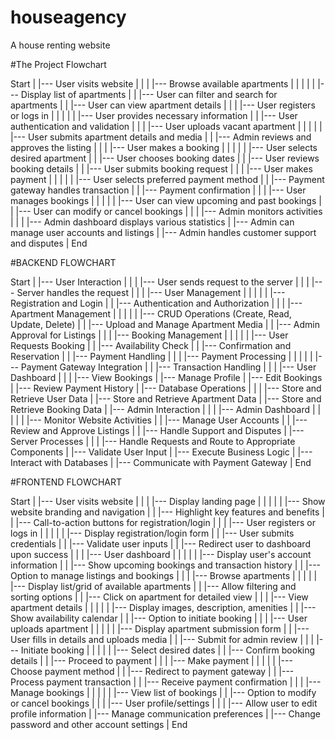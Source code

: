 # houseagency
A house renting website

#The Project Flowchart

Start
|
|--- User visits website
|    |
|    |--- Browse available apartments
|    |    |
|    |    |--- Display list of apartments
|    |    |--- User can filter and search for apartments
|    |    |--- User can view apartment details
|    |
|    |--- User registers or logs in
|    |    |
|    |    |--- User provides necessary information
|    |    |--- User authentication and validation
|    |
|    |--- User uploads vacant apartment
|    |    |
|    |    |--- User submits apartment details and media
|    |    |--- Admin reviews and approves the listing
|    |
|    |--- User makes a booking
|    |    |
|    |    |--- User selects desired apartment
|    |    |--- User chooses booking dates
|    |    |--- User reviews booking details
|    |    |--- User submits booking request
|    |
|    |--- User makes payment
|    |    |
|    |    |--- User selects preferred payment method
|    |    |--- Payment gateway handles transaction
|    |    |--- Payment confirmation
|    |
|    |--- User manages bookings
|    |    |
|    |    |--- User can view upcoming and past bookings
|    |    |--- User can modify or cancel bookings
|    |
|    |--- Admin monitors activities
|         |
|         |--- Admin dashboard displays various statistics
|         |--- Admin can manage user accounts and listings
|         |--- Admin handles customer support and disputes
|
End



#BACKEND FLOWCHART


Start
|
|--- User Interaction
|    |
|    |--- User sends request to the server
|    |
|    |--- Server handles the request
|         |
|         |--- User Management
|         |    |
|         |    |--- Registration and Login
|         |    |--- Authentication and Authorization
|         |
|         |--- Apartment Management
|         |    |
|         |    |--- CRUD Operations (Create, Read, Update, Delete)
|         |    |--- Upload and Manage Apartment Media
|         |    |--- Admin Approval for Listings
|         |
|         |--- Booking Management
|         |    |
|         |    |--- User Requests Booking
|         |    |--- Availability Check
|         |    |--- Confirmation and Reservation
|         |    |--- Payment Handling
|         |
|         |--- Payment Processing
|         |    |
|         |    |--- Payment Gateway Integration
|         |    |--- Transaction Handling
|         |
|         |--- User Dashboard
|              |
|              |--- View Bookings
|              |--- Manage Profile
|              |--- Edit Bookings
|              |--- Review Payment History
|
|--- Database Operations
|    |
|    |--- Store and Retrieve User Data
|    |--- Store and Retrieve Apartment Data
|    |--- Store and Retrieve Booking Data
|
|--- Admin Interaction
|    |
|    |--- Admin Dashboard
|    |    |
|    |    |--- Monitor Website Activities
|    |    |--- Manage User Accounts
|    |    |--- Review and Approve Listings
|    |    |--- Handle Support and Disputes
|
|--- Server Processes
|    |
|    |--- Handle Requests and Route to Appropriate Components
|    |--- Validate User Input
|    |--- Execute Business Logic
|    |--- Interact with Databases
|    |--- Communicate with Payment Gateway
|
End




#FRONTEND FLOWCHART

Start
|
|--- User visits website
|    |
|    |--- Display landing page
|    |    |
|    |    |--- Show website branding and navigation
|    |    |--- Highlight key features and benefits
|    |    |--- Call-to-action buttons for registration/login
|    |
|    |--- User registers or logs in
|    |    |
|    |    |--- Display registration/login form
|    |    |--- User submits credentials
|    |    |--- Validate user inputs
|    |    |--- Redirect user to dashboard upon success
|    |
|    |--- User dashboard
|    |    |
|    |    |--- Display user's account information
|    |    |--- Show upcoming bookings and transaction history
|    |    |--- Option to manage listings and bookings
|    |
|    |--- Browse apartments
|    |    |
|    |    |--- Display list/grid of available apartments
|    |    |--- Allow filtering and sorting options
|    |    |--- Click on apartment for detailed view
|    |
|    |--- View apartment details
|    |    |
|    |    |--- Display images, description, amenities
|    |    |--- Show availability calendar
|    |    |--- Option to initiate booking
|    |
|    |--- User uploads apartment
|    |    |
|    |    |--- Display apartment submission form
|    |    |--- User fills in details and uploads media
|    |    |--- Submit for admin review
|    |
|    |--- Initiate booking
|    |    |
|    |    |--- Select desired dates
|    |    |--- Confirm booking details
|    |    |--- Proceed to payment
|    |
|    |--- Make payment
|    |    |
|    |    |--- Choose payment method
|    |    |--- Redirect to payment gateway
|    |    |--- Process payment transaction
|    |    |--- Receive payment confirmation
|    |
|    |--- Manage bookings
|    |    |
|    |    |--- View list of bookings
|    |    |--- Option to modify or cancel bookings
|    |
|    |--- User profile/settings
|         |
|         |--- Allow user to edit profile information
|         |--- Manage communication preferences
|         |--- Change password and other account settings
|
End

